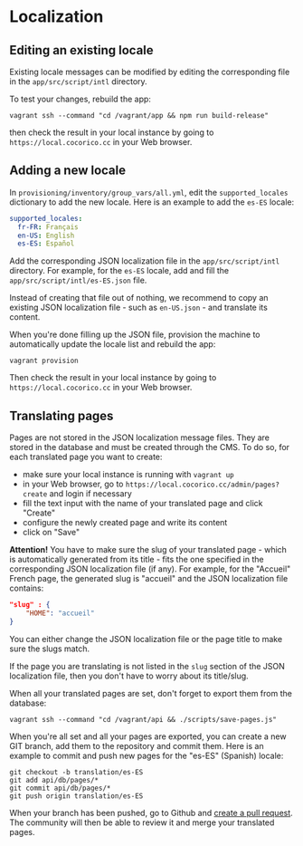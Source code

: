 # Localization

## Editing an existing locale

Existing locale messages can be modified by editing the corresponding file in
the `app/src/script/intl` directory.

To test your changes, rebuild the app:

```shell
vagrant ssh --command "cd /vagrant/app && npm run build-release"
```

then check the result in your local instance by going to
`https://local.cocorico.cc` in your Web browser.

## Adding a new locale

In `provisioning/inventory/group_vars/all.yml`, edit the `supported_locales`
dictionary to add the new locale. Here is an example to add the `es-ES` locale:

```yml
supported_locales:
  fr-FR: Français
  en-US: English
  es-ES: Español
```

Add the corresponding JSON localization file in the `app/src/script/intl`
directory. For example, for the `es-ES` locale, add and fill the
`app/src/script/intl/es-ES.json` file.

Instead of creating that file out of nothing, we recommend to copy an
existing JSON localization file - such as `en-US.json` - and translate its
content.

When you're done filling up the JSON file, provision the machine to
automatically update the locale list and rebuild the app:

```shell
vagrant provision
```

Then check the result in your local instance by going to
`https://local.cocorico.cc` in your Web browser.

## Translating pages

Pages are not stored in the JSON localization message files. They are stored in
the database and must be created through the CMS. To do so, for each translated
page you want to create:

* make sure your local instance is running with `vagrant up`
* in your Web browser, go to `https://local.cocorico.cc/admin/pages?create` and
login if necessary
* fill the text input with the name of your translated page and click "Create"
* configure the newly created page and write its content
* click on "Save"

**Attention!** You have to make sure the slug of your translated page - which is
automatically generated from its title - fits the one specified in the
corresponding JSON localization file (if any). For example, for the "Accueil"
French page, the generated slug is "accueil" and the JSON localization file
contains:

```json
"slug" : {
    "HOME": "accueil"
}
```

You can either change the JSON localization file or the page title to make sure
the slugs match.

If the page you are translating is not listed in the `slug` section of the JSON
localization file, then you don't have to worry about its title/slug.

When all your translated pages are set, don't forget to export them from
the database:

```shell
vagrant ssh --command "cd /vagrant/api && ./scripts/save-pages.js"
```

When you're all set and all your pages are exported, you can create a new GIT
branch, add them to the repository and commit them. Here is an example to commit
and push new pages for the "es-ES" (Spanish) locale:

```shell
git checkout -b translation/es-ES
git add api/db/pages/*
git commit api/db/pages/*
git push origin translation/es-ES
```

When your branch has been pushed, go to Github and
[create a pull request](https://help.github.com/articles/creating-a-pull-request/).
The community will then be able to review it and merge your translated pages.
